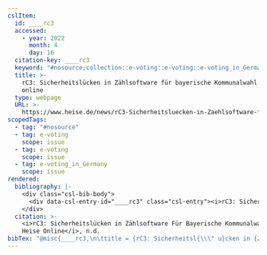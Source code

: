 ```yaml
---
cslItem:
  id: ____rc3
  accessed:
    - year: 2022
      month: 4
      day: 16
  citation-key: ____rc3
  keyword: "#nosource;collection::e-voting::e-voting::e-voting_in_Germany"
  title: >-
    rC3: Sicherheitslücken in Zählsoftware für bayerische Kommunalwahl | heise
    online
  type: webpage
  URL: >-
    https://www.heise.de/news/rC3-Sicherheitsluecken-in-Zaehlsoftware-fuer-bayerische-Kommunalwahl-5000226.html
scopedTags:
  - tag: "#nosource"
  - tag: e-voting
    scope: issue
  - tag: e-voting
    scope: issue
  - tag: e-voting_in_Germany
    scope: issue
rendered:
  bibliography: |-
    <div class="csl-bib-body">
      <div data-csl-entry-id="____rc3" class="csl-entry"><i>rC3: Sicherheitslücken in Zählsoftware für bayerische Kommunalwahl | heise online</i>. n.d.. https://www.heise.de/news/rC3-Sicherheitsluecken-in-Zaehlsoftware-fuer-bayerische-Kommunalwahl-5000226.html</div>
    </div>
  citation: >-
    <i>rC3: Sicherheitslücken in Zählsoftware Für Bayerische Kommunalwahl |
    Heise Online</i>, n.d.
bibTex: "@misc{____rc3,\n\ttitle = {rC3: Sicherheitsl{\\\" u}cken in {Z}{\\\" a}hlsoftware f{\\\" u}r bayerische {Kommunalwahl} \\textbar{} heise online},\n\thowpublished = {https://www.heise.de/news/rC3-Sicherheitsluecken-in-Zaehlsoftware-fuer-bayerische-Kommunalwahl-5000226.html},\n}\n\n"
---
```

